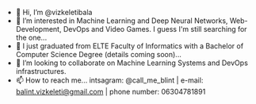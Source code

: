 - 👋 Hi, I’m @vizkeletibala
- 👀 I’m interested in Machine Learning and Deep Neural Networks, Web-Development, DevOps and Video Games. I guess I'm still searching for the one...
- 🌱 I just graduated from ELTE Faculty of Informatics with a Bachelor of Computer Science Degree (details coming soon)...
- 💞️ I’m looking to collaborate on Machine Learning Systems and DevOps infrastructures. 
- 📫 How to reach me... intsagram: @call_me_blint | e-mail: balint.vizkeleti@gmail.com | phone number: 06304781891 

<!---
vizkeletibala/vizkeletibala is a ✨ special ✨ repository because its `README.md` (this file) appears on your GitHub profile.
You can click the Preview link to take a look at your changes.
--->
